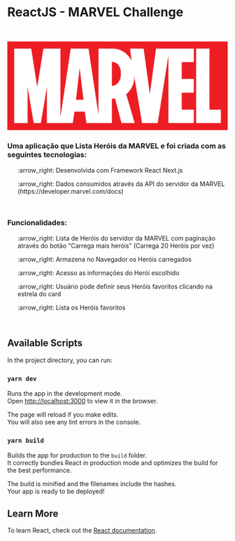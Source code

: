 # ReactJS - MARVEL Challenge 

<br>

![alt logo da Marvel](https://github.com/DarcioCarvalho/React_Marvel_Challenge/raw/master/Marvel_Logo.png)

### Uma aplicação que Lista Heróis da MARVEL e foi criada com as seguintes tecnologias:</h3>

  <ul>:arrow_right: Desenvolvida com Framework React Next.js</ul>
  <ul>:arrow_right: Dados consumidos através da API do servidor da MARVEL (https://developer.marvel.com/docs)</ul>
<br>

### Funcionalidades:</h3>

  <ul>:arrow_right: Lista de Heróis do servidor da MARVEL com paginação através do botão "Carrega mais heróis" (Carrega 20 Heróis por vez)</ul>
  <ul>:arrow_right: Armazena no Navegador os Heróis carregados </ul>
  <ul>:arrow_right: Acesso as informações do Herói escolhido </ul>
  <ul>:arrow_right: Usuário pode definir seus Heróis favoritos clicando na estrela do card</ul>
  <ul>:arrow_right: Lista os Heróis favoritos </ul>
<br>


## Available Scripts

In the project directory, you can run:

### `yarn dev`

Runs the app in the development mode.\
Open [http://localhost:3000](http://localhost:3000) to view it in the browser.

The page will reload if you make edits.\
You will also see any lint errors in the console.

### `yarn build`

Builds the app for production to the `build` folder.\
It correctly bundles React in production mode and optimizes the build for the best performance.

The build is minified and the filenames include the hashes.\
Your app is ready to be deployed!


## Learn More

To learn React, check out the [React documentation](https://reactjs.org/).